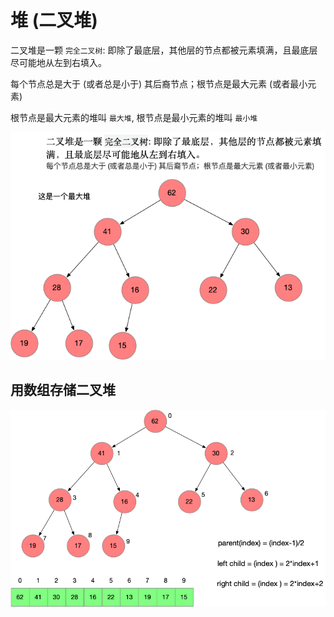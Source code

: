 # 堆 (二叉堆)

二叉堆是一颗 `完全二叉树`: 即除了最底层，其他层的节点都被元素填满，且最底层尽可能地从左到右填入。

每个节点总是大于 (或者总是小于) 其后裔节点；根节点是最大元素 (或者最小元素) 

根节点是最大元素的堆叫 `最大堆`, 根节点是最小元素的堆叫 `最小堆`

![](../images/play-data-structure/heap.png)

## 用数组存储二叉堆

![](../images/play-data-structure/heap-rule.png)

